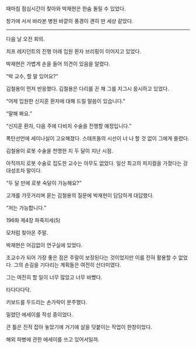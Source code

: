 때마침 점심시간이 찾아와 박재현은 한숨 돌릴 수 있었다.

창가에 서서 바라본 병원 바깥의 풍경이 괜히 딴 세상 같았다.

* * *

다음 날 오전 회의.

치프 레지던트의 진행 아래 입원 환자 브리핑이 이어지고 있었다.

박재현은 가볍게 손을 들어 의견이 있음을 알렸다.

“박 교수, 할 말 있어요?”

김철용이 먼저 반응했다. 김철용은 다리를 꼰 채 그를 지그시 응시하고 있었다.

“어제 입원한 신지훈 환자에 대해 드릴 말씀이 있습니다.”

“말해 봐요.”

“신지훈 환자, 다음 주에 다비치 수술을 진행할 예정입니다.”

폭탄선언에 세미나실이 고요해졌다. 스태프들의 시선이 너 나 할 것 없이 그에게 쏠렸다.

김철용이 로봇 수술을 천명한 지 두 달이 지난 시점.

아직까지 로봇 수술로 집도한 교수는 아무도 없었다. 일산 최고의 피지컬을 가졌다는 강대성조차 말이다.

“두 달 만에 로봇 숙달이 가능해요?”

고개를 갸웃거리며 묻는 김철용의 질문에 박재현이 담담하게 대답했다.

“저는 가능합니다.”

196화 제4장 파죽지세(5)

모처럼 찾아온 주말.

박재현은 어김없이 연구실에 있었다.

조교수가 되어 가장 좋은 점은 주말이 보장된다는 것이었지만 이를 전혀 활용할 수 없었다. 그의 손길을 기다리는 계획들은 여전히 산더미였다.

그는 여전히 할 일이 너무 많았고 너무 바빴다.

타다다다닥.

키보드를 두드리는 손가락이 분주했다.

밀렸던 에세이를 작성 중이었다.

큰 틀은 진작 잡아 놓았기에 거기에 살을 덧붙이는 작업이 한창이었다.

해외 파병에 관한 에세이를 쓰고 있어서일까.